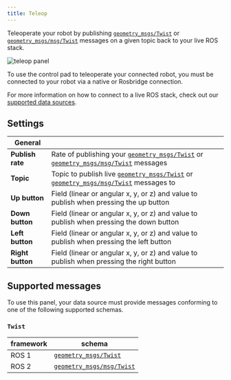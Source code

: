 ```yaml
---
title: Teleop
---
```


Teleoperate your robot by publishing [`geometry_msgs/Twist`](https://docs.ros.org/en/api/geometry_msgs/html/msg/Twist.html) or [`geometry_msgs/msg/Twist`](https://github.com/ros2/common_interfaces/blob/master/geometry_msgs/msg/Twist.msg) messages on a given topic back to your live ROS stack.

![teleop panel](/img/docs/studio/panels/teleop/panel.webp)

To use the control pad to teleoperate your connected robot, you must be connected to your robot via a native or Rosbridge connection.

For more information on how to connect to a live ROS stack, check out our [supported data sources](/docs/studio/connection/data-sources).

## Settings

| General          |                                                                                                                                                                                                                                            |
| ---------------- | ------------------------------------------------------------------------------------------------------------------------------------------------------------------------------------------------------------------------------------------ |
| **Publish rate** | Rate of publishing your [`geometry_msgs/Twist`](https://docs.ros.org/en/api/geometry_msgs/html/msg/Twist.html) or [`geometry_msgs/msg/Twist`](https://github.com/ros2/common_interfaces/blob/master/geometry_msgs/msg/Twist.msg) messages  |
| **Topic**        | Topic to publish live [`geometry_msgs/Twist`](https://docs.ros.org/en/api/geometry_msgs/html/msg/Twist.html) or [`geometry_msgs/msg/Twist`](https://github.com/ros2/common_interfaces/blob/master/geometry_msgs/msg/Twist.msg) messages to |
| **Up button**    | Field (linear or angular x, y, or z) and value to publish when pressing the up button                                                                                                                                                      |
| **Down button**  | Field (linear or angular x, y, or z) and value to publish when pressing the down button                                                                                                                                                    |
| **Left button**  | Field (linear or angular x, y, or z) and value to publish when pressing the left button                                                                                                                                                    |
| **Right button** | Field (linear or angular x, y, or z) and value to publish when pressing the right button                                                                                                                                                   |

## Supported messages

To use this panel, your data source must provide messages conforming to one of the following supported schemas.

### `Twist`

| framework | schema                                                                                                         |
| --------- | -------------------------------------------------------------------------------------------------------------- |
| ROS 1     | [`geometry_msgs/Twist`](https://docs.ros.org/en/noetic/api/std_msgs/html/msg/ColorRGBA.html)                   |
| ROS 2     | [`geometry_msgs/msg/Twist`](https://github.com/ros2/common_interfaces/blob/master/geometry_msgs/msg/Twist.msg) |
